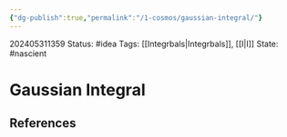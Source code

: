 ```yaml
---
{"dg-publish":true,"permalink":"/1-cosmos/gaussian-integral/"}
---
```


202405311359
Status: #idea
Tags: [[Integrbals\|Integrbals]], [[I\|I]]
State: #nascient
# Gaussian Integral



## References

